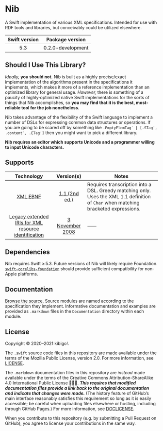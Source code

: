 #  Nib  #

A Swift implementation of various XML specifications.
Intended for use with RDF tools and libraries, but conceivably could be utilized elsewhere.

| Swift version | Package version |
| :-: | :-: |
| 5.3 | 0.2.0-development |

##  Should I Use This Library?  ##

*Ideally,* **you should not.**
Nib is built as a highly precise/exact implementation of the algorithms present in the specifications it implements, which makes it more of a reference implementation than an optimized library for general usage.
*However,* there is something of a paucity of highly‐optimized native Swift implementations for the sorts of things that Nib accomplishes, so **you may find that it is the best, most‐reliable tool for the job nonetheless.**

Nib takes advantage of the flexibility of the Swift language to implement a number of DSLs for expressing common data structures or operations.
If you are going to be scared off by something like `.EmptyElemTag′ | [.STag′, .content′, .ETag′]` then you might want to pick a different library.

**Nib requires an editor which supports Unicode and a programmer willing to input Unicode characters.**

##  Supports  ##

| Technology | Version(s) | Notes |
| :-: | :-: | --- |
| [XML EBNF](Sources/E·B·N·F/) | [1.1 (2nd ed.)](https://www.w3.org/TR/2006/REC-xml11-20060816/#sec-notation) | Requires transcription into a DSL. Greedy matching only. Uses the XML 1.1 definition of `Char` when matching bracketed expressions. |
| [Legacy extended IRIs for XML resource identification](Sources/L·E·I·R·I/) | [3 November 2008](https://www.w3.org/TR/2008/NOTE-leiri-20081103/) | ⸺ |
<!--
| [XML](Sources/X·M·L/) | [1.0 (5th ed.)](https://www.w3.org/TR/2008/REC-xml-20081126/), [1.1 (2nd ed.)](https://www.w3.org/TR/2006/REC-xml11-20060816/) | External entities must be supplied prior to document loading. |
-->

##  Dependencies  ##

Nib requires Swift ≥ 5.3.
Future versions of Nib will likely require Foundation.
[`swift-corelibs-foundation`](https://github.com/apple/swift-corelibs-foundation) should provide sufficient compatibility for non-Apple platforms.

##  Documentation  ##

[Browse the source.](Sources/)
Source modules are named according to the specification they implement.
Informative documentation and examples are provided as `.markdown` files in the `Documentation` directory within each module.

##  License  ##

Copyright © 2020–2021 kibigo!.

The `.swift` source code files in this repository are made available under the terms of the Mozilla Public License, version 2.0.
For more information, see [LICENSE](LICENSE).

The `.markdown` documentation files in this repository are *instead* made available under the terms of the Creative Commons Attribution-ShareAlike 4.0 International Public License 🅭🅯🄎.
__*This requires that modified documentation files provide a link back to the original documentation and indicate that changes were made.*__
(The history feature of GitHub’s main interface reasonably satisfies this requirement so long as it is easily accessible; be careful when uploading files elsewhere or hosting, including through GitHub Pages.)
For more information, see [DOCLICENSE](DOCLICENSE).

When you contribute to this repository (e.g. by submitting a Pull Request on GitHub), you agree to license your contributions in the same way.
